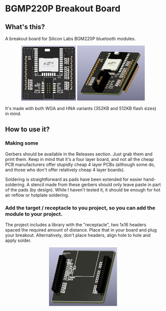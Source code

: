 # BGMP220P Breakout Board

## What's this?

A breakout board for Silicon Labs BGM220P bluetooth modules.

<p align="middle">
  <img src="/support/img/BGM220P_Breakout_Front.png" width="35%" />
  <img src="/support/img/BGM220P_Breakout_Side.png" width="43.5%" />
</p>

It's made with both WGA and HNA variants (352KB and 512KB flash sizes) in mind.

## How to use it?

### Making some

Gerbers should be available in the Releases section. Just grab them and print them. Keep in mind that it's a four layer board, and not all the cheap PCB manufacturers offer stupidly cheap 4 layer PCBs (although some do, and those who don't offer relatively cheap 4 layer boards).

Soldering is straightforward as pads have been extended for easier hand-soldering. A stencil made from these gerbers should only leave paste in part of the pads (by design). While I haven't tested it, it should be enough for hot air reflow or hotplate soldering.

### Add the target /  receptacle to you project, so you can add the module to your project.

The project includes a library with the "receptacle", two 1x16 headers spaced the required amount of distance. Place that in your board and plug your breakout. Alternatively, don't place headers, align hole to hole and apply solder.

<p align="middle">
  <img src="/support/img/BGM220P_Breakout_Receptacle_Side.png" width="43.5%" />
</p>
